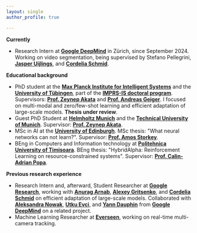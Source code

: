 ```yaml
---
layout: single
author_profile: true

---
```

**Currently**

- Research Intern at **[Google DeepMind](https://deepmind.google/)** in Zürich, since September 2024. Working on video segmentation, being supervised by Stefano Pellegrini, **[Jasper Uijlings](https://scholar.google.it/citations?user=jInmtEkAAAAJ&hl=en/)**, and **[Cordelia Schmid](https://scholar.google.com/citations?user=IvqCXP4AAAAJ&hl=en)**.


**Educational background**

- PhD student at the **[Max Planck Institute for Intelligent Systems](https://is.mpg.de/)** and the **[University of Tübingen](https://uni-tuebingen.de/en/)**, part of the **[IMPRS-IS doctoral program](https://imprs.is.mpg.de/)**.  Supervisors: **[Prof. Zeynep Akata](https://scholar.google.com/citations?user=jQl9RtkAAAAJ&hl=en)** and **[Prof. Andreas Geiger](https://scholar.google.ca/citations?user=SrVnrPcAAAAJ&hl=en)**. I focused on multi-modal and zero/few-shot learning and efficient adaptation of large-scale models. **Thesis under review**.
- Guest PhD Student at **[Helmholtz Munich](https://www.helmholtz-munich.de/en)** and the **[Technical University of Munich](https://www.tum.de/en/)**. Supervisor: **[Prof. Zeynep Akata](https://scholar.google.com/citations?user=jQl9RtkAAAAJ&hl=en)**.
- MSc in AI at the **[University of Edinburgh](https://www.ed.ac.uk/)**. MSc thesis: "What neural networks can not learn?". Supervisor: **[Prof. Amos Storkey](https://scholar.google.com/citations?user=3Rlc8EAAAAAJ&hl=en)**. 
- BEng in Computers and Information technology at **[Politehnica University of Timisoara](https://www.upt.ro/Universitatea-Politehnica-Timisoara_en.html)**. BEng thesis: "HybridAlpha: Reinforcement Learning on resource-constrained systems". Supervisor: **[Prof. Calin-Adrian Popa](https://scholar.google.ro/citations?user=U6prQIkAAAAJ&hl=en)**. 

**Previous research experience**
- Research Intern and, afterward, Student Researcher at **[Google Research](https://research.google/teams/perception/)**, working with **[Anurag Arnab](https://scholar.google.com/citations?user=l2FS2_IAAAAJ&hl=en)**, **[Alexey Gritsenko](https://scholar.google.nl/citations?user=zTy9cUwAAAAJ&hl=en)**,  and **[Cordelia Schmid](https://scholar.google.com/citations?user=IvqCXP4AAAAJ&hl=en)** on efficient adaptation of large-scale models. Collaborated with **[Aleksandra Nowak](https://scholar.google.com/citations?user=2A-eZhQAAAAJ&hl=pl)**, **[Utku Evci](https://scholar.google.com/citations?user=8yGMMwcAAAAJ&hl=en)**, and **[Yann Dauphin](https://scholar.google.com/citations?user=XSforroAAAAJ&hl=en)** from **[Google DeepMind](https://deepmind.google/)** on a related project.
- Machine Learning Researcher at **[Everseen](https://everseen.com/)**, working on real-time multi-camera tracking.

